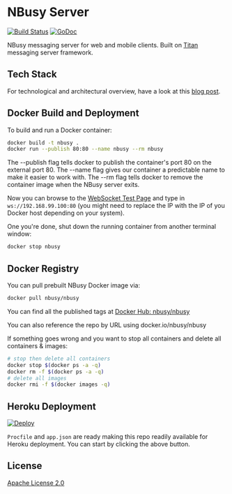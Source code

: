 # NBusy Server

[![Build Status](https://travis-ci.org/nbusy/nbusy.svg?branch=master)](https://travis-ci.org/nbusy/nbusy)
[![GoDoc](https://godoc.org/github.com/nbusy/nbusy?status.svg)](https://godoc.org/github.com/nbusy/nbusy)

NBusy messaging server for web and mobile clients. Built on [Titan](https://github.com/titan-x) messaging server framework.

## Tech Stack

For technological and architectural overview, have a look at this [blog post](http://soygul.com/nbusy).

## Docker Build and Deployment

To build and run a Docker container:

```bash
docker build -t nbusy .
docker run --publish 80:80 --name nbusy --rm nbusy
```

The --publish flag tells docker to publish the container's port 80 on the external port 80.
The --name flag gives our container a predictable name to make it easier to work with.
The --rm flag tells docker to remove the container image when the NBusy server exits.

Now you can browse to the [WebSocket Test Page](http://www.websocket.org/echo.html) and type in `ws://192.168.99.100:80` (you might need to replace the IP with the IP of you Docker host depending on your system).

One you're done, shut down the running container from another terminal window:

```bash
docker stop nbusy
```

## Docker Registry

You can pull prebuilt NBusy Docker image via:

```bash
docker pull nbusy/nbusy
```

You can find all the published tags at [Docker Hub: nbusy/nbusy](https://hub.docker.com/r/nbusy/nbusy/tags/)

You can also reference the repo by URL using docker.io/nbusy/nbusy

If something goes wrong and you want to stop all containers and delete all containers & images:

```bash
# stop then delete all containers
docker stop $(docker ps -a -q)
docker rm -f $(docker ps -a -q)
# delete all images
docker rmi -f $(docker images -q)
```

## Heroku Deployment

[![Deploy](https://www.herokucdn.com/deploy/button.svg)](https://heroku.com/deploy)

`Procfile` and `app.json` are ready making this repo readily available for Heroku deployment. You can start by clicking the above button.

## License

[Apache License 2.0](LICENSE)
